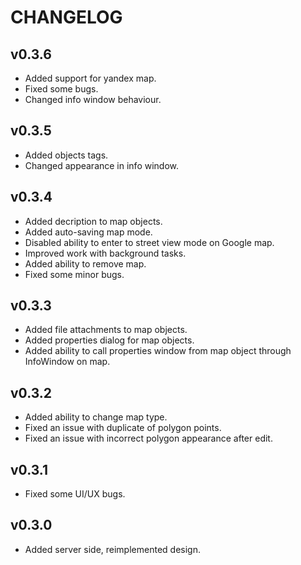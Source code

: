 # CHANGELOG

## v0.3.6
- Added support for yandex map.
- Fixed some bugs.
- Changed info window behaviour.

## v0.3.5
- Added objects tags.
- Changed appearance in info window.

## v0.3.4
- Added decription to map objects.
- Added auto-saving map mode.
- Disabled ability to enter to street view mode on Google map.
- Improved work with background tasks.
- Added ability to remove map.
- Fixed some minor bugs.

## v0.3.3
- Added file attachments to map objects.
- Added properties dialog for map objects.
- Added ability to call properties window from map object through InfoWindow on map.

## v0.3.2
- Added ability to change map type.
- Fixed an issue with duplicate of polygon points.
- Fixed an issue with incorrect polygon appearance after edit.

## v0.3.1
- Fixed some UI/UX bugs.

## v0.3.0
- Added server side, reimplemented design.